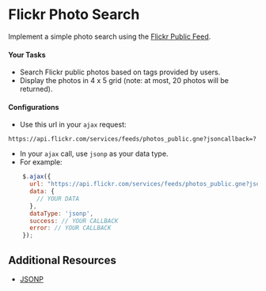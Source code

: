 # Flickr Photo Search

Implement a simple photo search using the [Flickr Public Feed](https://www.flickr.com/services/feeds/docs/photos_public/). 

#### Your Tasks

- Search Flickr public photos based on tags provided by users.
- Display the photos in 4 x 5 grid (note: at most, 20 photos will be returned).

#### Configurations
- Use this url in your `ajax` request:
```
https://api.flickr.com/services/feeds/photos_public.gne?jsoncallback=?
```
- In your `ajax` call, use `jsonp` as your data type.
- For example:
```javascript
    $.ajax({
      url: "https://api.flickr.com/services/feeds/photos_public.gne?jsoncallback=?",
      data: {
        // YOUR DATA
      },
      dataType: 'jsonp',
      success: // YOUR CALLBACK
      error: // YOUR CALLBACK
    });
```

## Additional Resources
- [JSONP](http://json-p.org/)